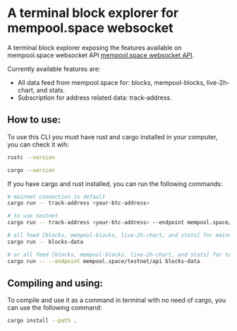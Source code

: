# A terminal block explorer for mempool.space websocket

A terminal block explorer exposing the features available on mempool.space websocket API [mempool.space websocket API](https://mempool.space/docs/api/websocket).

Currently available features are:
- All data feed from mempool.space for: blocks, mempool-blocks, live-2h-chart, and stats.
- Subscription for address related data: track-address.

## How to use:

To use this CLI you must have rust and cargo installed in your computer, you can check it wih:

``` sh
rustc --version
```

``` sh
cargo --version
```

If you have cargo and rust installed, you can run the following commands:

``` sh
# mainnet connection is default
cargo run -- track-address <your-btc-address>

# to use testnet
cargo run -- track-address <your-btc-address> --endpoint mempool.space/testnet/api
```

``` sh
# all feed [blocks, mempool-blocks, live-2h-chart, and stats] for mainnet:
cargo run -- blocks-data

# or all feed [blocks, mempool-blocks, live-2h-chart, and stats] for testnet:
cargo run -- --endpoint mempool.space/testnet/api blocks-data
```

## Compiling and using:
To compile and use it as a command in terminal with no need of cargo, you can use the following command:

``` sh
cargo install --path .
```
